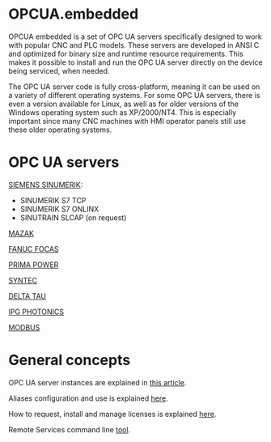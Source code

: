 # OPCUA.embedded

OPCUA embedded is a set of OPC UA servers specifically designed to work with popular CNC and PLC models. These servers are developed in ANSI C and optimized for binary size and runtime resource requirements. This makes it possible to install and run the OPC UA server directly on the device being serviced, when needed.

The OPC UA server code is fully cross-platform, meaning it can be used on a variety of different operating systems. For some OPC UA servers, there is even a version available for Linux, as well as for older versions of the Windows operating system such as XP/2000/NT4. This is especially important since many CNC machines with HMI operator panels still use these older operating systems.

# OPC UA servers

[SIEMENS SINUMERIK](https://ua.dpa-xt.com/sinumerik):
* SINUMERIK S7 TCP
* SINUMERIK S7 ONLINX
* SINUTRAIN SLCAP (on request)

[MAZAK](https://ua.dpa-xt.com/mazak)

[FANUC FOCAS](https://ua.dpa-xt.com/fanuc)

[PRIMA POWER](https://ua.dpa-xt.com/primapower)

[SYNTEC](https://ua.dpa-xt.com/syntec)

[DELTA TAU](https://ua.dpa-xt.com/deltatau)

[IPG PHOTONICS](https://ua.dpa-xt.com/ipgphotonics)

[MODBUS](https://ua.dpa-xt.com/modbus)

# General concepts

OPC UA server instances are explained in [this article](../../wiki/Instances).

Aliases configuration and use is explained [here](../../wiki/Aliases).

How to request, install and manage licenses is explained [here](../../wiki/Licensing).

Remote Services command line [tool](../../wiki/RS-tool).
